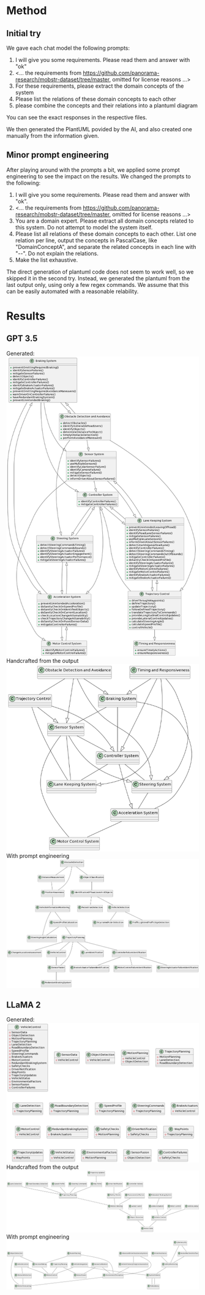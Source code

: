 # Method

## Initial try

We gave each chat model the following prompts:

1. I will give you some requirements. Please read them and answer with "ok"
2. <... the requirements from https://github.com/panorama-research/mobstr-dataset/tree/master, omitted for license reasons ...>
3. For these requirements, please extract the domain concepts of the system
4. Please list the relations of these domain concepts to each other
5. please combine the concepts and their relations into a plantuml diagram

You can see the exact responses in the respective files.

We then generated the PlantUML povided by the AI, and also created one manually from the information given.

## Minor prompt engineering

After playing around with the prompts a bit, we applied some prompt engineering to see the impact on the results.
We changed the prompts to the following:

1. I will give you some requirements. Please read them and answer with "ok".
2. <... the requirements from https://github.com/panorama-research/mobstr-dataset/tree/master, omitted for license reasons ...>
3. You are a domain expert. Please extract all domain concepts related to this system. Do not attempt to model the system itself.
4. Please list all relations of these domain concepts to each other. List one relation per line, output the concepts in PascalCase, like "DomainConceptA", and separate the related concepts in each line with "--". Do not explain the relations.
5. Make the list exhaustive.

The direct generation of plantuml code does not seem to work well, so we skipped it in the second try.
Instead, we generated the plantuml from the last output only, using only a few regex commands.
We assume that this can be easily automated with a reasonable relability.

# Results

## GPT 3.5

Generated:
![gpt-original.png](gpt-original.png)
Handcrafted from the output
![gpt-crafted.png](gpt-crafted.png)
With prompt engineering
![gpt-output-2.png](gpt-output-2.png)

## LLaMA 2

Generated:
![llama-original.png](llama-original.png)
Handcrafted from the output
![llama-crafted.png](llama-crafted.png)
With prompt engineering
![llama-output-2.png](llama-output-2.png)
